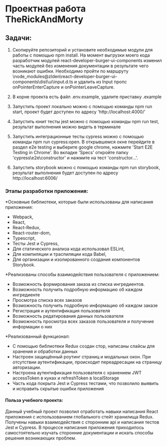 # Проектная работа TheRickAndMorty

## Задачи:


1. Скопируйте репозиторий и установите необходимые модули для работы с помощью npm install. На момент выгрузки моего кода разработчик модулей react-developer-burger-ui-components изменил часть модулей без изменения документации в результате чего возникают ошибки. Необходимо пройти по маршруту \node_modules\@zlden\react-developer-burger-ui-components\dist\ui\input.d.ts и удалить из Input пропс onPointerEnterCapture и onPointerLeaveCapture.

2. В корне проекта есть файл .env.example, удалите приставку .example

3. Запустить проект локально можно с помощью команды npm run start, проект будет доступен по адресу 'http://localhost:4000/'

4. Запустить юнит тесты jest можно с помощью команды npm run test, результат выполнения можно видеть в терминале

5. Запустить интеграционные тесты cypress можно с помощью команды npm run cypress:open. В открывшемся окне перейдите в раздел e2e testing и выберите google chrome, нажмите 'Start E2E Testing in Chrome'. Во вкладке 'Specs' откройте папку 'cypress\e2e\constructor' и нажмите на тест 'constructor...'.

6. Запустить storybook можно с помощью команды npm run storybook, результат выполнения будет доступен по адресу http://localhost:6006/

### Этапы разработки приложения:

\*Основные библиотеки, которые были использованы для написания приложения:

- Webpack,
- React,
- React-Redux,
- React-router-dom,
- Typescript,
- Тесты Jest и Cypress,
- Для статического анализа кода использовал ESLint,
- Для компиляции и траспиляции кода Babel,
- Для организации и изолированного создания компонентов Storybook.

\*Реализованы способы взаимодействия пользователя с приложением:

- Возможность формирования заказа из списка ингредиентов.
- Возможность получить подробную информацию об каждом ингредиенте
- Просмотра списка всех заказов
- Возможность получить подробную информацию об каждом заказе
- Регистрация и аутентификация пользователя
- Возможность редатирования данных пользователя
- Возможность просмотра всех заказов пользователя и получение информации о них

\*Реализованный функционал:

- С помощью библиотеки Redux создан стор, написаны слайсы для хранения и обработки данных
- Настроен защищённый роутинг страниц и модальных окон. При отсутствии аутентификации, происходит переадресации на страницу авторизации.
- Настроена аутентификация пользователя с хранением JWT accessToken в куках и refreshToken в localStorage
- Часть кода покрыта Jest и Cypress тестами, что позволило выявить и исправить скрытые ошибки приложения

#### Польза учебного проекта:

Данный учебный проект позволил отработать навыки написания React приложения с использованием глобального стейт хранилища Redux. Получены навыки взаимодействия с сторонним api и написания тестов Jest и Cypress. В процессе написания приложения приходилось самостоятельно изучать сторонние документации и искать способы решения возникающих проблем.
